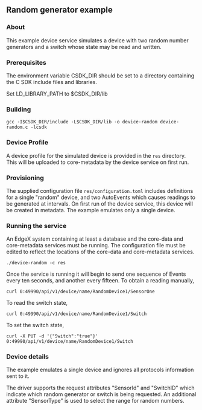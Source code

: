 ## Random generator example

### About

This example device service simulates a device with two random number generators and a switch whose state may be read and written.

### Prerequisites

The environment variable CSDK_DIR should be set to a directory containing the
C SDK include files and libraries.

Set LD_LIBRARY_PATH to $CSDK_DIR/lib

### Building

```
gcc -I$CSDK_DIR/include -L$CSDK_DIR/lib -o device-random device-random.c -lcsdk
```

### Device Profile

A device profile for the simulated device is provided in the `res` directory. This will be uploaded to core-metadata by the device service on first run.

### Provisioning

The supplied configuration file `res/configuration.toml` includes definitions for a single "random" device, and two AutoEvents which causes readings to be generated at intervals. On first run of the device service, this device will be created in metadata. The example emulates only a single device.

### Running the service

An EdgeX system containing at least a database and the core-data and core-metadata services must be running. The configuration file must be edited to reflect the locations of the core-data and core-metadata services.

```
./device-random -c res
```

Once the service is running it will begin to send one sequence of Events every ten seconds, and another every fifteen. To obtain a reading manually,

```
curl 0:49990/api/v1/device/name/RandomDevice1/SensorOne
```

To read the switch state,
```
curl 0:49990/api/v1/device/name/RandomDevice1/Switch
```

To set the switch state,

```
curl -X PUT -d '{"Switch":"true"}' 0:49990/api/v1/device/name/RandomDevice1/Switch
```

### Device details

The example emulates a single device and ignores all protocols information sent to it.

The driver supports the request attributes "SensorId" and "SwitchID" which indicate which random generator or switch is being requested. An additional attribute "SensorType" is used to select the range for random numbers.
